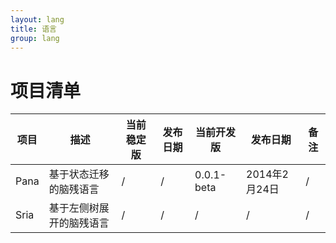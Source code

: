 ```yaml
---
layout: lang
title: 语言
group: lang
---
```


# 项目清单

|项目|描述|当前稳定版|发布日期|当前开发版|发布日期|备注|
|---|---|---|---|---|---|---|
|Pana|基于状态迁移的脑残语言|/|/|0.0.1-beta|2014年2月24日|/|
|Sria|基于左侧树展开的脑残语言|/|/|/|/|/|
